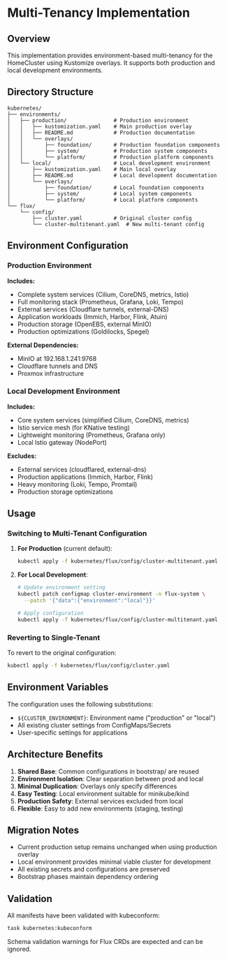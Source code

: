 # Multi-Tenancy Implementation

## Overview

This implementation provides environment-based multi-tenancy for the HomeCluster using Kustomize overlays. It supports both production and local development environments.

## Directory Structure

```
kubernetes/
├── environments/
│   ├── production/               # Production environment
│   │   ├── kustomization.yaml    # Main production overlay
│   │   ├── README.md             # Production documentation
│   │   └── overlays/
│   │       ├── foundation/       # Production foundation components
│   │       ├── system/           # Production system components
│   │       └── platform/         # Production platform components
│   └── local/                    # Local development environment
│       ├── kustomization.yaml    # Main local overlay
│       ├── README.md             # Local development documentation
│       └── overlays/
│           ├── foundation/       # Local foundation components
│           ├── system/           # Local system components
│           └── platform/         # Local platform components
└── flux/
    └── config/
        ├── cluster.yaml          # Original cluster config
        └── cluster-multitenant.yaml  # New multi-tenant config
```

## Environment Configuration

### Production Environment

**Includes:**
- Complete system services (Cilium, CoreDNS, metrics, Istio)
- Full monitoring stack (Prometheus, Grafana, Loki, Tempo)
- External services (Cloudflare tunnels, external-DNS)
- Application workloads (Immich, Harbor, Flink, Atuin)
- Production storage (OpenEBS, external MinIO)
- Production optimizations (Goldilocks, Spegel)

**External Dependencies:**
- MinIO at 192.168.1.241:9768
- Cloudflare tunnels and DNS
- Proxmox infrastructure

### Local Development Environment

**Includes:**
- Core system services (simplified Cilium, CoreDNS, metrics)
- Istio service mesh (for KNative testing)
- Lightweight monitoring (Prometheus, Grafana only)
- Local Istio gateway (NodePort)

**Excludes:**
- External services (cloudflared, external-dns)
- Production applications (Immich, Harbor, Flink)
- Heavy monitoring (Loki, Tempo, Promtail)
- Production storage optimizations

## Usage

### Switching to Multi-Tenant Configuration

1. **For Production** (current default):
   ```bash
   kubectl apply -f kubernetes/flux/config/cluster-multitenant.yaml
   ```

2. **For Local Development**:
   ```bash
   # Update environment setting
   kubectl patch configmap cluster-environment -n flux-system \
     --patch '{"data":{"environment":"local"}}'
   
   # Apply configuration
   kubectl apply -f kubernetes/flux/config/cluster-multitenant.yaml
   ```

### Reverting to Single-Tenant

To revert to the original configuration:
```bash
kubectl apply -f kubernetes/flux/config/cluster.yaml
```

## Environment Variables

The configuration uses the following substitutions:

- `${CLUSTER_ENVIRONMENT}`: Environment name ("production" or "local")
- All existing cluster settings from ConfigMaps/Secrets
- User-specific settings for applications

## Architecture Benefits

1. **Shared Base**: Common configurations in bootstrap/ are reused
2. **Environment Isolation**: Clear separation between prod and local
3. **Minimal Duplication**: Overlays only specify differences
4. **Easy Testing**: Local environment suitable for minikube/kind
5. **Production Safety**: External services excluded from local
6. **Flexible**: Easy to add new environments (staging, testing)

## Migration Notes

- Current production setup remains unchanged when using production overlay
- Local environment provides minimal viable cluster for development
- All existing secrets and configurations are preserved
- Bootstrap phases maintain dependency ordering

## Validation

All manifests have been validated with kubeconform:
```bash
task kubernetes:kubeconform
```

Schema validation warnings for Flux CRDs are expected and can be ignored.